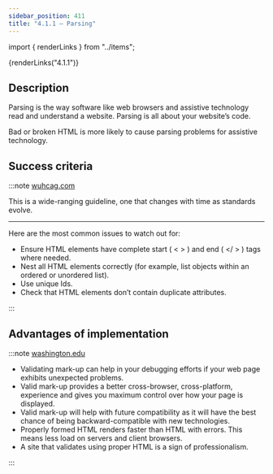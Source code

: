 ```yaml
---
sidebar_position: 411
title: "4.1.1 – Parsing"
---
```


import { renderLinks } from "../items";

<Fragment>
 {renderLinks("4.1.1")}
</Fragment>


## Description

Parsing is the way software like web browsers and assistive technology read and understand a website.
Parsing is all about your website’s code.

Bad or broken HTML is more likely to cause parsing problems for assistive technology.


## Success criteria

:::note [wuhcag.com](https://www.wuhcag.com/parsing/)

This is a wide-ranging guideline, one that changes with time as standards evolve.

---

Here are the most common issues to watch out for:
*   Ensure HTML elements have complete start ( &lt; > ) and end ( &lt;/ > ) tags where needed.
*   Nest all HTML elements correctly (for example, list objects within an ordered or unordered list).
*   Use unique Ids.
*   Check that HTML elements don’t contain duplicate attributes.

:::


## Advantages of implementation

:::note [washington.edu](https://www.washington.edu/accessibility/checklist/validation/)

*   Validating mark-up can help in your debugging efforts if your web page exhibits unexpected problems.
*   Valid mark-up provides a better cross-browser, cross-platform, experience and gives you maximum control over how your page is displayed.
*   Valid mark-up will help with future compatibility as it will have the best chance of being backward-compatible with new technologies.
*   Properly formed HTML renders faster than HTML with errors. This means less load on servers and client browsers.
*   A site that validates using proper HTML is a sign of professionalism.

:::
